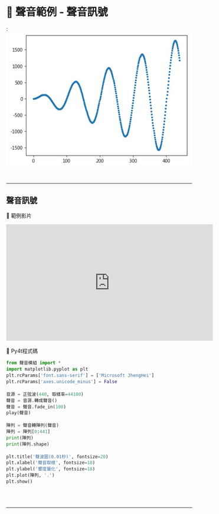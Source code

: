 # 🔰 聲音範例 - 聲音訊號


: ![聲音訊號](sound_signal.jpg)

<br/>

-------------------------------------

## 聲音訊號

🎦 範例影片

<iframe width="560" height="315" src="https://www.youtube.com/embed/-BMUwYRELw4" frameborder="0" allow="accelerometer; autoplay; encrypted-media; gyroscope; picture-in-picture" allowfullscreen></iframe>

📄 Py4t程式碼

```python
from 聲音模組 import *
import matplotlib.pyplot as plt
plt.rcParams['font.sans-serif'] = ['Microsoft JhengHei']
plt.rcParams['axes.unicode_minus'] = False

音源 = 正弦波(440, 取樣率=44100)
聲音 = 音源.轉成聲音()
聲音 = 聲音.fade_in(100)
play(聲音)

陣列 = 聲音轉陣列(聲音)
陣列 = 陣列[0:441]
print(陣列)
print(陣列.shape)

plt.title('聲波圖(0.01秒)', fontsize=20)
plt.xlabel('聲音取樣', fontsize=18)
plt.ylabel('響度量化', fontsize=18)
plt.plot(陣列, '.')
plt.show()
```

<br/><br/>

-------------------------------------
